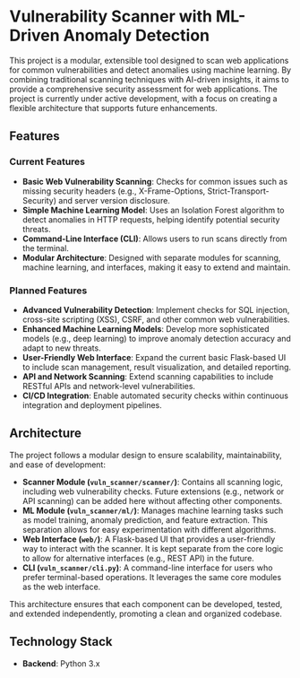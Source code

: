 # Vulnerability Scanner with ML-Driven Anomaly Detection

This project is a modular, extensible tool designed to scan web applications for common vulnerabilities and detect anomalies using machine learning. By combining traditional scanning techniques with AI-driven insights, it aims to provide a comprehensive security assessment for web applications. The project is currently under active development, with a focus on creating a flexible architecture that supports future enhancements.

## Features
### Current Features
- **Basic Web Vulnerability Scanning**: Checks for common issues such as missing security headers (e.g., X-Frame-Options, Strict-Transport-Security) and server version disclosure.
- **Simple Machine Learning Model**: Uses an Isolation Forest algorithm to detect anomalies in HTTP requests, helping identify potential security threats.
- **Command-Line Interface (CLI)**: Allows users to run scans directly from the terminal.
- **Modular Architecture**: Designed with separate modules for scanning, machine learning, and interfaces, making it easy to extend and maintain.

### Planned Features
- **Advanced Vulnerability Detection**: Implement checks for SQL injection, cross-site scripting (XSS), CSRF, and other common web vulnerabilities.
- **Enhanced Machine Learning Models**: Develop more sophisticated models (e.g., deep learning) to improve anomaly detection accuracy and adapt to new threats.
- **User-Friendly Web Interface**: Expand the current basic Flask-based UI to include scan management, result visualization, and detailed reporting.
- **API and Network Scanning**: Extend scanning capabilities to include RESTful APIs and network-level vulnerabilities.
- **CI/CD Integration**: Enable automated security checks within continuous integration and deployment pipelines.

## Architecture
The project follows a modular design to ensure scalability, maintainability, and ease of development:

- **Scanner Module (`vuln_scanner/scanner/`)**: Contains all scanning logic, including web vulnerability checks. Future extensions (e.g., network or API scanning) can be added here without affecting other components.
- **ML Module (`vuln_scanner/ml/`)**: Manages machine learning tasks such as model training, anomaly prediction, and feature extraction. This separation allows for easy experimentation with different algorithms.
- **Web Interface (`web/`)**: A Flask-based UI that provides a user-friendly way to interact with the scanner. It is kept separate from the core logic to allow for alternative interfaces (e.g., REST API) in the future.
- **CLI (`vuln_scanner/cli.py`)**: A command-line interface for users who prefer terminal-based operations. It leverages the same core modules as the web interface.

This architecture ensures that each component can be developed, tested, and extended independently, promoting a clean and organized codebase.

## Technology Stack
- **Backend**: Python 3.x